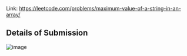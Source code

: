 Link: https://leetcode.com/problems/maximum-value-of-a-string-in-an-array/
## Details of Submission
![image](https://github.com/mgalang229/LeetCode-Maximum-Value-of-a-String-in-an-Array/assets/51401355/524cfc2d-3f24-40e4-82bf-bedc7d94bb7a)
